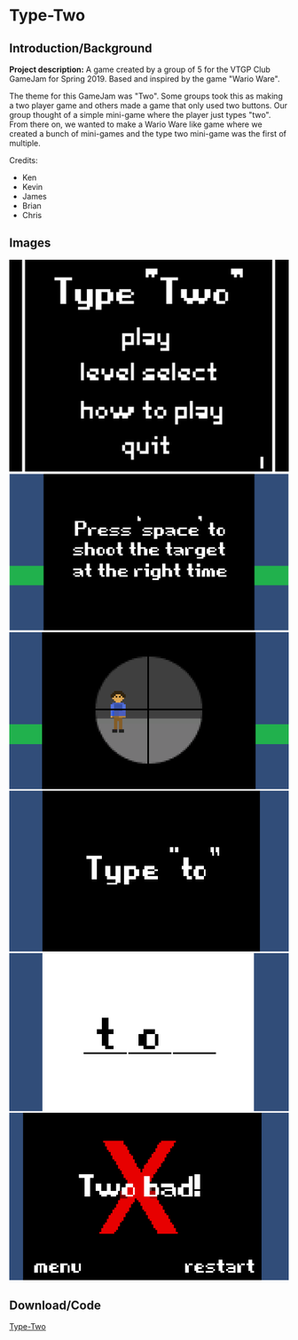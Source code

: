 # Type-Two


## Introduction/Background
**Project description:** A game created by a group of 5 for the VTGP Club GameJam for Spring 2019. Based and inspired by the game "Wario Ware".

The theme for this GameJam was "Two". Some groups took this as making a two player game and others made a game that only used two buttons. Our group thought of a simple mini-game where the player just types "two". From there on, we wanted to make a Wario Ware like game where we created a bunch of mini-games and the type two mini-game was the first of multiple.

Credits:

- Ken
- Kevin
- James
- Brian
- Chris


## Images


<img src="images/Type-Two/Title_Screen.PNG"/>

<img src="images/Type-Two/Sniper_Minigame_Prompt.PNG"/>

<img src="images/Type-Two/Sniper_Minigame_Game.PNG"/>

<img src="images/Type-Two/Type_To_Prompt.PNG"/>

<img src="images/Type-Two/Type_To_Game.PNG"/>

<img src="images/Type-Two/Game_Over_Screen.PNG"/> 


## Download/Code

[Type-Two](/zip_files/Type-Two/typetwofinal.zip)

